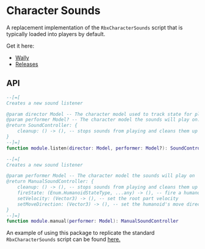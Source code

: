 # Character Sounds
A replacement implementation of the `RbxCharacterSounds` script that is typically loaded into players by default.

Get it here:

* [Wally](https://wally.run/package/egomoose/character-sounds)
* [Releases](https://github.com/EgoMoose/character-sounds/releases)

## API

```Lua
--[=[
Creates a new sound listener

@param director Model -- The character model used to track state for playing sounds
@param performer Model? -- The character model the sounds will play on. Defaults to `director` if nil
@return SoundController: {
	cleanup: () -> (), -- stops sounds from playing and cleans them up
}
--]=]
function module.listen(director: Model, performer: Model?): SoundController

--[=[
Creates a new sound listener

@param performer Model -- The character model the sounds will play on
@return ManualSoundController: {
	cleanup: () -> (), -- stops sounds from playing and cleans them up
	fireState: (Enum.HumanoidStateType, ...any) -> (), -- fire a humanoid state for a reactive sound transition
	setVelocity: (Vector3) -> (), -- set the root part velocity
	setMoveDirection: (Vector3) -> (), -- set the humanoid's move direction
}
--]=]
function module.manual(performer: Model): ManualSoundController
```

An example of using this package to replicate the standard `RbxCharacterSounds` script can be found [here.](test/RbxCharacterSounds.client.lua)